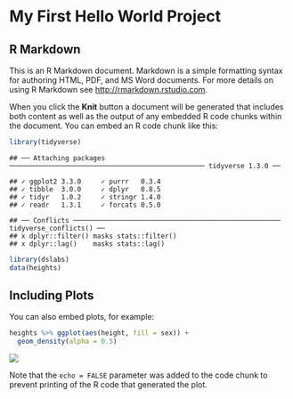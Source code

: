 My First Hello World Project
================

## R Markdown

This is an R Markdown document. Markdown is a simple formatting syntax
for authoring HTML, PDF, and MS Word documents. For more details on
using R Markdown see <http://rmarkdown.rstudio.com>.

When you click the **Knit** button a document will be generated that
includes both content as well as the output of any embedded R code
chunks within the document. You can embed an R code chunk like
    this:

``` r
library(tidyverse)
```

    ## ── Attaching packages ───────────────────────────────────────────────── tidyverse 1.3.0 ──

    ## ✓ ggplot2 3.3.0     ✓ purrr   0.3.4
    ## ✓ tibble  3.0.0     ✓ dplyr   0.8.5
    ## ✓ tidyr   1.0.2     ✓ stringr 1.4.0
    ## ✓ readr   1.3.1     ✓ forcats 0.5.0

    ## ── Conflicts ──────────────────────────────────────────────────── tidyverse_conflicts() ──
    ## x dplyr::filter() masks stats::filter()
    ## x dplyr::lag()    masks stats::lag()

``` r
library(dslabs)
data(heights)
```

## Including Plots

You can also embed plots, for example:

``` r
heights %>% ggplot(aes(height, fill = sex)) +
  geom_density(alpha = 0.5)
```

![](my-first-markdown_files/figure-gfm/histogram%20on%20heights-1.png)<!-- -->

Note that the `echo = FALSE` parameter was added to the code chunk to
prevent printing of the R code that generated the plot.
